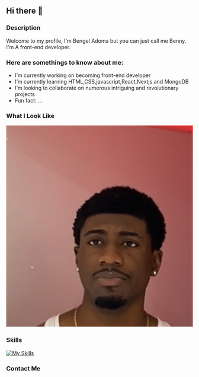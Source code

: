 ## Hi there 👋

### Description
Welcome to my profile, I'm Bengel Adoma but you can just call me Benny. I'm A front-end developer.

### Here are somethings to know about me:

-  I’m currently working on becoming front-end developer
-  I’m currently learning HTML,CSS,javascript,React,Nextjs and MongoDB
-  I’m looking to collaborate on numerous intriguing and revolutionary projects
-  Fun fact: ...
### What I Look Like
![alt text](IMG_9945.jpg)


### Skills

  [![My Skills](https://skillicons.dev/icons?i=js,html,css,wasm)](https://skillicons.dev)

### Contact Me
